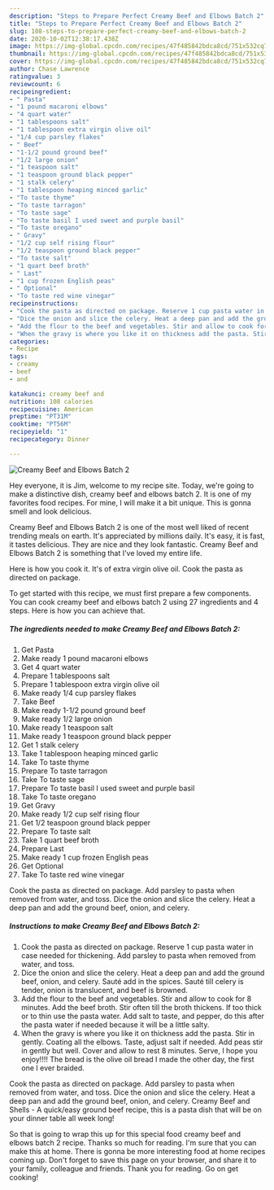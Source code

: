 ```yaml
---
description: "Steps to Prepare Perfect Creamy Beef and Elbows Batch 2"
title: "Steps to Prepare Perfect Creamy Beef and Elbows Batch 2"
slug: 108-steps-to-prepare-perfect-creamy-beef-and-elbows-batch-2
date: 2020-10-02T12:38:17.438Z
image: https://img-global.cpcdn.com/recipes/47f485842bdca8cd/751x532cq70/creamy-beef-and-elbows-batch-2-recipe-main-photo.jpg
thumbnail: https://img-global.cpcdn.com/recipes/47f485842bdca8cd/751x532cq70/creamy-beef-and-elbows-batch-2-recipe-main-photo.jpg
cover: https://img-global.cpcdn.com/recipes/47f485842bdca8cd/751x532cq70/creamy-beef-and-elbows-batch-2-recipe-main-photo.jpg
author: Chase Lawrence
ratingvalue: 3
reviewcount: 6
recipeingredient:
- " Pasta"
- "1 pound macaroni elbows"
- "4 quart water"
- "1 tablespoons salt"
- "1 tablespoon extra virgin olive oil"
- "1/4 cup parsley flakes"
- " Beef"
- "1-1/2 pound ground beef"
- "1/2 large onion"
- "1 teaspoon salt"
- "1 teaspoon ground black pepper"
- "1 stalk celery"
- "1 tablespoon heaping minced garlic"
- "To taste thyme"
- "To taste tarragon"
- "To taste sage"
- "To taste basil I used sweet and purple basil"
- "To taste oregano"
- " Gravy"
- "1/2 cup self rising flour"
- "1/2 teaspoon ground black pepper"
- "To taste salt"
- "1 quart beef broth"
- " Last"
- "1 cup frozen English peas"
- " Optional"
- "To taste red wine vinegar"
recipeinstructions:
- "Cook the pasta as directed on package. Reserve 1 cup pasta water in case needed for thickening. Add parsley to pasta when removed from water, and toss."
- "Dice the onion and slice the celery. Heat a deep pan and add the ground beef, onion, and celery. Sauté add in the spices. Sauté till celery is tender, onion is translucent, and beef is browned."
- "Add the flour to the beef and vegetables. Stir and allow to cook for 8 minutes. Add the beef broth. Stir often till the broth thickens. If too thick or to thin use the pasta water. Add salt to taste, and pepper, do this after the pasta water if needed because it will be a little salty."
- "When the gravy is where you like it on thickness add the pasta. Stir in gently. Coating all the elbows. Taste, adjust salt if needed. Add peas stir in gently but well. Cover and allow to rest 8 minutes. Serve, I hope you enjoy!!!! The bread is the olive oil bread I made the other day, the first one I ever braided."
categories:
- Recipe
tags:
- creamy
- beef
- and

katakunci: creamy beef and 
nutrition: 108 calories
recipecuisine: American
preptime: "PT31M"
cooktime: "PT56M"
recipeyield: "1"
recipecategory: Dinner

---
```



![Creamy Beef and Elbows Batch 2](https://img-global.cpcdn.com/recipes/47f485842bdca8cd/751x532cq70/creamy-beef-and-elbows-batch-2-recipe-main-photo.jpg)

Hey everyone, it is Jim, welcome to my recipe site. Today, we're going to make a distinctive dish, creamy beef and elbows batch 2. It is one of my favorites food recipes. For mine, I will make it a bit unique. This is gonna smell and look delicious.

Creamy Beef and Elbows Batch 2 is one of the most well liked of recent trending meals on earth. It's appreciated by millions daily. It's easy, it is fast, it tastes delicious. They are nice and they look fantastic. Creamy Beef and Elbows Batch 2 is something that I've loved my entire life.

Here is how you cook it. It&#39;s of extra virgin olive oil. Cook the pasta as directed on package.


To get started with this recipe, we must first prepare a few components. You can cook creamy beef and elbows batch 2 using 27 ingredients and 4 steps. Here is how you can achieve that.

<!--inarticleads1-->

##### The ingredients needed to make Creamy Beef and Elbows Batch 2:

1. Get  Pasta
1. Make ready 1 pound macaroni elbows
1. Get 4 quart water
1. Prepare 1 tablespoons salt
1. Prepare 1 tablespoon extra virgin olive oil
1. Make ready 1/4 cup parsley flakes
1. Take  Beef
1. Make ready 1-1/2 pound ground beef
1. Make ready 1/2 large onion
1. Make ready 1 teaspoon salt
1. Make ready 1 teaspoon ground black pepper
1. Get 1 stalk celery
1. Take 1 tablespoon heaping minced garlic
1. Take To taste thyme
1. Prepare To taste tarragon
1. Take To taste sage
1. Prepare To taste basil I used sweet and purple basil
1. Take To taste oregano
1. Get  Gravy
1. Make ready 1/2 cup self rising flour
1. Get 1/2 teaspoon ground black pepper
1. Prepare To taste salt
1. Take 1 quart beef broth
1. Prepare  Last
1. Make ready 1 cup frozen English peas
1. Get  Optional
1. Take To taste red wine vinegar


Cook the pasta as directed on package. Add parsley to pasta when removed from water, and toss. Dice the onion and slice the celery. Heat a deep pan and add the ground beef, onion, and celery. 

<!--inarticleads2-->

##### Instructions to make Creamy Beef and Elbows Batch 2:

1. Cook the pasta as directed on package. Reserve 1 cup pasta water in case needed for thickening. Add parsley to pasta when removed from water, and toss.
1. Dice the onion and slice the celery. Heat a deep pan and add the ground beef, onion, and celery. Sauté add in the spices. Sauté till celery is tender, onion is translucent, and beef is browned.
1. Add the flour to the beef and vegetables. Stir and allow to cook for 8 minutes. Add the beef broth. Stir often till the broth thickens. If too thick or to thin use the pasta water. Add salt to taste, and pepper, do this after the pasta water if needed because it will be a little salty.
1. When the gravy is where you like it on thickness add the pasta. Stir in gently. Coating all the elbows. Taste, adjust salt if needed. Add peas stir in gently but well. Cover and allow to rest 8 minutes. Serve, I hope you enjoy!!!! The bread is the olive oil bread I made the other day, the first one I ever braided.


Cook the pasta as directed on package. Add parsley to pasta when removed from water, and toss. Dice the onion and slice the celery. Heat a deep pan and add the ground beef, onion, and celery. Creamy Beef and Shells - A quick/easy ground beef recipe, this is a pasta dish that will be on your dinner table all week long! 

So that is going to wrap this up for this special food creamy beef and elbows batch 2 recipe. Thanks so much for reading. I'm sure that you can make this at home. There is gonna be more interesting food at home recipes coming up. Don't forget to save this page on your browser, and share it to your family, colleague and friends. Thank you for reading. Go on get cooking!
